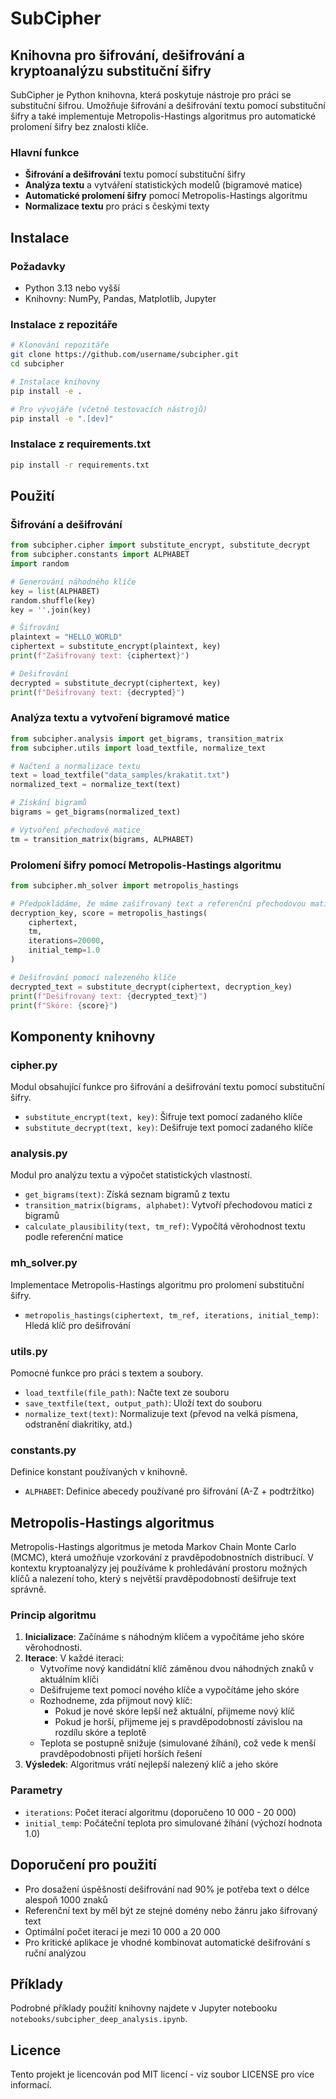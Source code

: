 # SubCipher

## Knihovna pro šifrování, dešifrování a kryptoanalýzu substituční šifry

SubCipher je Python knihovna, která poskytuje nástroje pro práci se substituční šifrou. Umožňuje šifrování a dešifrování textu pomocí substituční šifry a také implementuje Metropolis-Hastings algoritmus pro automatické prolomení šifry bez znalosti klíče.

### Hlavní funkce

- **Šifrování a dešifrování** textu pomocí substituční šifry
- **Analýza textu** a vytváření statistických modelů (bigramové matice)
- **Automatické prolomení šifry** pomocí Metropolis-Hastings algoritmu
- **Normalizace textu** pro práci s českými texty

## Instalace

### Požadavky

- Python 3.13 nebo vyšší
- Knihovny: NumPy, Pandas, Matplotlib, Jupyter

### Instalace z repozitáře

```bash
# Klonování repozitáře
git clone https://github.com/username/subcipher.git
cd subcipher

# Instalace knihovny
pip install -e .

# Pro vývojáře (včetně testovacích nástrojů)
pip install -e ".[dev]"
```

### Instalace z requirements.txt

```bash
pip install -r requirements.txt
```

## Použití

### Šifrování a dešifrování

```python
from subcipher.cipher import substitute_encrypt, substitute_decrypt
from subcipher.constants import ALPHABET
import random

# Generování náhodného klíče
key = list(ALPHABET)
random.shuffle(key)
key = ''.join(key)

# Šifrování
plaintext = "HELLO_WORLD"
ciphertext = substitute_encrypt(plaintext, key)
print(f"Zašifrovaný text: {ciphertext}")

# Dešifrování
decrypted = substitute_decrypt(ciphertext, key)
print(f"Dešifrovaný text: {decrypted}")
```

### Analýza textu a vytvoření bigramové matice

```python
from subcipher.analysis import get_bigrams, transition_matrix
from subcipher.utils import load_textfile, normalize_text

# Načtení a normalizace textu
text = load_textfile("data_samples/krakatit.txt")
normalized_text = normalize_text(text)

# Získání bigramů
bigrams = get_bigrams(normalized_text)

# Vytvoření přechodové matice
tm = transition_matrix(bigrams, ALPHABET)
```

### Prolomení šifry pomocí Metropolis-Hastings algoritmu

```python
from subcipher.mh_solver import metropolis_hastings

# Předpokládáme, že máme zašifrovaný text a referenční přechodovou matici
decryption_key, score = metropolis_hastings(
    ciphertext,
    tm,
    iterations=20000,
    initial_temp=1.0
)

# Dešifrování pomocí nalezeného klíče
decrypted_text = substitute_decrypt(ciphertext, decryption_key)
print(f"Dešifrovaný text: {decrypted_text}")
print(f"Skóre: {score}")
```

## Komponenty knihovny

### cipher.py

Modul obsahující funkce pro šifrování a dešifrování textu pomocí substituční šifry.

- `substitute_encrypt(text, key)`: Šifruje text pomocí zadaného klíče
- `substitute_decrypt(text, key)`: Dešifruje text pomocí zadaného klíče

### analysis.py

Modul pro analýzu textu a výpočet statistických vlastností.

- `get_bigrams(text)`: Získá seznam bigramů z textu
- `transition_matrix(bigrams, alphabet)`: Vytvoří přechodovou matici z bigramů
- `calculate_plausibility(text, tm_ref)`: Vypočítá věrohodnost textu podle referenční matice

### mh_solver.py

Implementace Metropolis-Hastings algoritmu pro prolomení substituční šifry.

- `metropolis_hastings(ciphertext, tm_ref, iterations, initial_temp)`: Hledá klíč pro dešifrování

### utils.py

Pomocné funkce pro práci s textem a soubory.

- `load_textfile(file_path)`: Načte text ze souboru
- `save_textfile(text, output_path)`: Uloží text do souboru
- `normalize_text(text)`: Normalizuje text (převod na velká písmena, odstranění diakritiky, atd.)

### constants.py

Definice konstant používaných v knihovně.

- `ALPHABET`: Definice abecedy používané pro šifrování (A-Z + podtržítko)

## Metropolis-Hastings algoritmus

Metropolis-Hastings algoritmus je metoda Markov Chain Monte Carlo (MCMC), která umožňuje vzorkování z pravděpodobnostních distribucí. V kontextu kryptoanalýzy jej používáme k prohledávání prostoru možných klíčů a nalezení toho, který s největší pravděpodobností dešifruje text správně.

### Princip algoritmu

1. **Inicializace**: Začínáme s náhodným klíčem a vypočítáme jeho skóre věrohodnosti.
2. **Iterace**: V každé iteraci:
   - Vytvoříme nový kandidátní klíč záměnou dvou náhodných znaků v aktuálním klíči
   - Dešifrujeme text pomocí nového klíče a vypočítáme jeho skóre
   - Rozhodneme, zda přijmout nový klíč:
     - Pokud je nové skóre lepší než aktuální, přijmeme nový klíč
     - Pokud je horší, přijmeme jej s pravděpodobností závislou na rozdílu skóre a teplotě
   - Teplota se postupně snižuje (simulované žíhání), což vede k menší pravděpodobnosti přijetí horších řešení
3. **Výsledek**: Algoritmus vrátí nejlepší nalezený klíč a jeho skóre

### Parametry

- `iterations`: Počet iterací algoritmu (doporučeno 10 000 - 20 000)
- `initial_temp`: Počáteční teplota pro simulované žíhání (výchozí hodnota 1.0)

## Doporučení pro použití

- Pro dosažení úspěšnosti dešifrování nad 90% je potřeba text o délce alespoň 1000 znaků
- Referenční text by měl být ze stejné domény nebo žánru jako šifrovaný text
- Optimální počet iterací je mezi 10 000 a 20 000
- Pro kritické aplikace je vhodné kombinovat automatické dešifrování s ruční analýzou

## Příklady

Podrobné příklady použití knihovny najdete v Jupyter notebooku `notebooks/subcipher_deep_analysis.ipynb`.

## Licence

Tento projekt je licencován pod MIT licencí - viz soubor LICENSE pro více informací.

